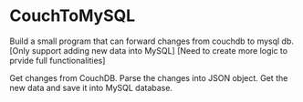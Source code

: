 CouchToMySQL
============

Build a small program that can forward changes from couchdb to mysql db.
[Only support adding new data into MySQL]
[Need to create more logic to prvide full functionalities]


Get changes from CouchDB.
Parse the changes into JSON object.
Get the new data and save it into MySQL database.


